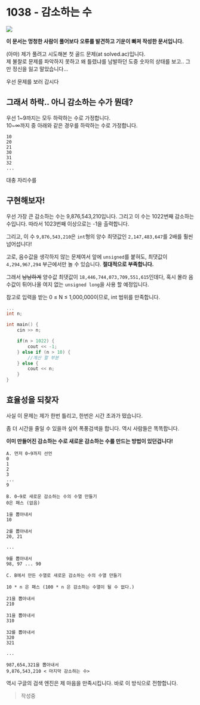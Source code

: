 1038 - 감소하는 수
===
<img src="https://t1.daumcdn.net/liveboard/ssully/4c65d393ece34c0fa1182d7d479697d8.JPG">

**이 문서는 멍청한 사람이 풀어보다 오류를 발견하고 기운이 빠져 작성한 문서입니다.**

(아마) 제가 풀려고 시도해본 첫 골드 문제(at solved.ac)입니다.  
제 불찰로 문제를 파악하지 못하고 왜 틀렸냐를 남발하던 도중 숫자의 상태를 보고.. 그만 정신을 잃고 말았습니다...

우선 문제를 보러 갑시다

## 그래서 하락.. 아니 감소하는 수가 뭔데?

우선 1~9까지는 모두 하락하는 수로 가정합니다.  
10~∞까지 중 아래와 같은 경우를 하락하는 수로 가정합니다.

```
10
20
21
30
31
32
...
```

대충 자리수를 

## 구현해보자!

우선 가장 큰 감소하는 수는 9,876,543,210입니다. 그리고 이 수는 1022번째 감소하는 수입니다. 따라서 1023번째 이상으로는 -1을 출력합니다.

그리고, 이 수 ```9,876,543,210```은 ```int```형의 양수 최댓값인 ```2,147,483,647```를 2배를 훨씬 넘어섭니다!

고로, 음수값을 생각하지 않는 문제여서 앞에 ```unsigned```를 붙혀도, 최댓값이 ```4,294,967,294``` 부근에서만 놀 수 있습니다. **절대적으로 부족합니다.**

그래서 ~~낭낭하게~~ 양수값 최댓값이 ```18,446,744,073,709,551,615```인데다, 혹시 몰라 음수값이 튀어나올 여지 없는 ```unsigned long```을 사용 할 예정입니다.

참고로 입력을 받는 0 ≤ N ≤ 1,000,000이므로, int 범위를 만족합니다.

```cpp
...
int n;

int main() {
    cin >> n;

    if(n > 1022) {
        cout << -1;
    } else if (n > 10) {
        //계산 할 부분
    } else {
        cout << n;
    }
}
```

## 효율성을 되찾자
사실 이 문제는 제가 한번 틀리고, 한번은 시간 초과가 떴습니다.

좀 더 시간을 줄일 수 있을까 싶어 폭풍검색을 합니다. 역시 사람들은 똑똑합니다.

**이미 만들어진 감소하는 수로 새로운 감소하는 수를 만드는 방법이 있던겁니다!**

```
A. 먼저 0~9까지 선언
0
1
2
3
...
9

B. 0~9로 새로운 감소하는 수의 수열 만들기
0은 패스 (없음)

1을 뽑아내서
10

2를 뽑아내서
20, 21

...

9를 뽑아내서
98, 97 ... 90

C. B에서 만든 수열로 새로운 감소하는 수의 수열 만들기

10 * n 은 패스 (100 * n 은 감소하는 수열이 될 수 없다.)

21을 뽑아내서
210

31을 뽑아내서
310

32를 뽑아내서
320
321

...

987,654,321을 뽑아내서
9,876,543,210 < 마지막 감소하는 수>
```

역시 구글의 검색 엔진은 제 마음을 만족시킵니다. 바로 이 방식으로 전향합니다.

> 작성중
